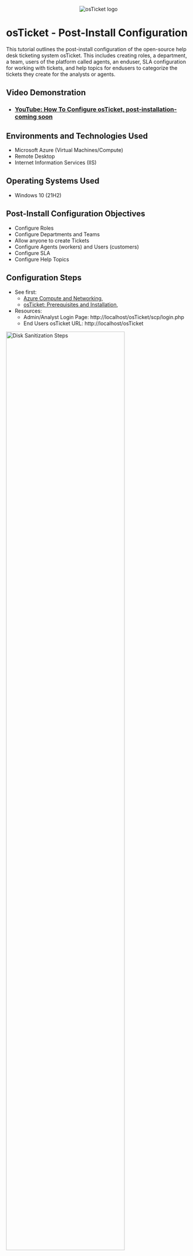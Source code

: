 <p align="center">
<img src="https://i.imgur.com/Clzj7Xs.png" alt="osTicket logo"/>
</p>

<h1>osTicket - Post-Install Configuration</h1>
This tutorial outlines the post-install configuration of the open-source help desk ticketing system osTicket. This includes creating roles, a department, a team, users of the platform called agents, an enduser, SLA configuration for working with tickets, and help topics for endusers to categorize the tickets they create for the analysts or agents. 
<br />


<h2>Video Demonstration</h2>

- ### [YouTube: How To Configure osTicket, post-installation-coming soon](https://www.youtube.com)

<h2>Environments and Technologies Used</h2>

- Microsoft Azure (Virtual Machines/Compute)
- Remote Desktop
- Internet Information Services (IIS)

<h2>Operating Systems Used </h2>

- Windows 10</b> (21H2)

<h2>Post-Install Configuration Objectives</h2>

- Configure Roles 
- Configure Departments and Teams
- Allow anyone to create Tickets
- Configure Agents (workers) and Users (customers)
- Configure SLA
- Configure Help Topics

<h2>Configuration Steps</h2>

<p>
  
- See first:
  - [Azure Compute and Networking](https://github.com/victoriadeery/azure-computing-and-networking),
  - [osTicket: Prerequisites and Installation](https://github.com/victoriadeery/osticket-prereqs), 
- Resources:
  - Admin/Analyst Login Page: http://localhost/osTicket/scp/login.php
  - End Users osTicket URL: http://localhost/osTicket 

<img src="https://github.com/user-attachments/assets/e4ae2fea-6a74-42ef-840b-9f00e7ec643b" height="80%" width="80%" alt="Disk Sanitization Steps"/>
</p>
<p>
1. To configure roles: Use the Admin page to naviagate to click on "agents" in the top right. Then click on "roles" above"--All Teams--." Here can update role prmissions and create new roles by selecting "role" again and then "add new role" naming it, and selecting Permissions to define its permissions for tickets, tasks, and knowledgebase. For example a user called Supremem Admin that has access to all.
</p>
<br />

<p>
<img src="https://github.com/user-attachments/assets/fdfa597a-092a-45e0-bcc3-670270a2a70a" height="80%" width="80%" alt="Disk Sanitization Steps"/>
</p>
<p>
2. To configure Departments: stay on the Admin Panel -> Agents -> Departments -> Add new department. Delete the "Maintanance" Department as tickets get auto-assigned here, so check the box next to maintanaance, then select more and delete. Then select "Add new department" For example, you may now input "SysAdmins for Name and have them at the top level department so they may view all tickets in all departments. In the access tab, you may assign relevent agents, click the orange "create dept" button to create it. You may also want to delete the "Maintanance" Depatment as tickets get auto-assigned here. However, if you would like agents from different departments to work together, you may create a Team.

</p>
To configure a team: Admin Panel -> Agents -> Teams -> Add new department. For example call it "Online Banking" and click the orange "create team" button to create it.
<p>
  
</p>
<br />

<p>
<img src="https://github.com/user-attachments/assets/b24256e7-93e0-4f1c-861d-f77c9d2a2e2c" height="80%" width="80%" alt="Disk Sanitization Steps"/>
</p>
<p>
3. To give everyone, even those without an account access to create a ticket: Admin Panel -> Settings -> Users -> Make sure "Require registration and login to create tickets" is Unchecked.

</p>
<br />
<p>
<img src="https://github.com/user-attachments/assets/481af333-ddab-4287-a6ce-3eb5e087ad7e" height="80%" width="80%" alt="Disk Sanitization Steps"/>
</p>
<p>
4. To configure Agents (workers): Admin Panel -> Agents -> Add New Agent.
 For example add Jane Doe (Email: Jane@outlook.com; Username: Jane; Dept: SysAdmins; Role: Supreme Admin; Team: Online Banking) and John Doe(Email: John@outlook.com; Username: John; Dept: Support; Role: view only; Team: None Selected). To set the password for a user, on the account page select "set password", unselect "send the agent a password reset email" and input the password for the agent twice and select "update". To set the department and role select "access" and choose. And then select "teams" to put them on a team if desired. And lastly select "create" in orange.

<p>
<img src="https://github.com/user-attachments/assets/46600dbc-9531-4957-9f7f-caf5e5425ab4" height="80%" width="80%" alt="Disk Sanitization Steps"/>
<p>
5. To configure Users (customers): Agent Panel -> Users -> Add New -> Add new user. notice we are switching to the agent panel.

</p>
<br />

<p>
<img src="https://github.com/user-attachments/assets/9b1e6013-7274-4ad4-b13f-210ee5b158d2" height="80%" width="80%" alt="Disk Sanitization Steps"/>
</p>
<p>
6. To configure SLA: Admin Panel -> Manage -> SLA -> Add New SLA Plan. Notice we are back in the admin panel. For example create the following SLAs:
  <p>
Sev-A (Grace Period: 1 hour, Schedule: 24/7)
    </p>
Sev-B (Grace Period: 4 hours, Schedule: 24/7)
</p>
Sev-C (Grace Period: 8 hours, Business Hours)
</p>

</p>
<br />

<p>
<img src="https://github.com/user-attachments/assets/f95c8e34-f6b9-4563-81e9-583650b831bd" height="80%" width="80%" alt="Disk Sanitization Steps"/>
</p>
<p>
7. To configure Help Topics: Admin Panel -> Manage -> Help Topics -> Add New Help Topic
  Help Topics are the category options for ticket creators to choose as the topic of their tickets. For example add "Business Critical Outage" and select "report a problem" for the parent topic and select the orange button "Add topic." Another Help topic you can add would be "Personal Computer Issues" (report a problem), "Equipment Request" (General Inquiry), "Password Reset" (report a problem), and "Other" (General Inquiry)
</p>
<br />
</p>
</p>
